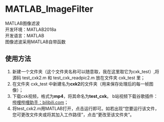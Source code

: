 ﻿# MATLAB_ImageFilter


MATLAB图像滤波 <br>
开发环境：MATLAB2018a  <br>
开发语言：MATLAB  <br>
图像滤波采用MATLAB自带函数  <br>

## 使用方法
1. 新建一个文件夹（这个文件夹名称可以随意取，我在这里取它为cxk_test）,将源码 test_cxk2.m 和 test_cxk_readpic2.m 放在文件夹 cxk_test 里；  <br>
2. 在文件夹 cxk_test 中新建名为**cxk2**的文件夹（用来保存处理后的每一帧图像）；  <br>
3. 下载cxk视频，格式为**mp4**，将其命名为**test_cxk**。 b站视频下载谷歌插件：<a href="https://bilibili-helper.github.io/" target="_blank">哔哩哔哩助手：bilibili.com</a>；  <br>
4. 将test_cxk2.m用MATLAB打开，点击运行即可。如若出现“您要运行该文件，您可更改文件夹或将其加入工作路径”，点击“更改至该文件夹”。  <br>
